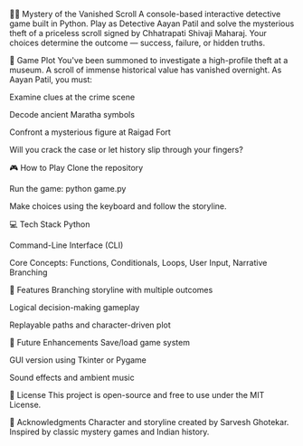 🕵️‍♂️ Mystery of the Vanished Scroll
A console-based interactive detective game built in Python. Play as Detective Aayan Patil and solve the mysterious theft of a priceless scroll signed by Chhatrapati Shivaji Maharaj. Your choices determine the outcome — success, failure, or hidden truths.

📜 Game Plot
You've been summoned to investigate a high-profile theft at a museum. A scroll of immense historical value has vanished overnight. As Aayan Patil, you must:

Examine clues at the crime scene

Decode ancient Maratha symbols

Confront a mysterious figure at Raigad Fort

Will you crack the case or let history slip through your fingers?

🎮 How to Play
Clone the repository

Run the game:
python game.py

Make choices using the keyboard and follow the storyline.

💻 Tech Stack
Python

Command-Line Interface (CLI)

Core Concepts: Functions, Conditionals, Loops, User Input, Narrative Branching

🧠 Features
Branching storyline with multiple outcomes

Logical decision-making gameplay

Replayable paths and character-driven plot

🔮 Future Enhancements
Save/load game system

GUI version using Tkinter or Pygame

Sound effects and ambient music

📜 License
This project is open-source and free to use under the MIT License.

🙌 Acknowledgments
Character and storyline created by Sarvesh Ghotekar. Inspired by classic mystery games and Indian history.
